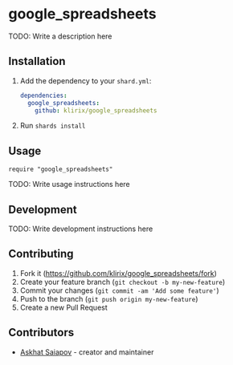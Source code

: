 # google_spreadsheets

TODO: Write a description here

## Installation

1. Add the dependency to your `shard.yml`:

   ```yaml
   dependencies:
     google_spreadsheets:
       github: klirix/google_spreadsheets
   ```

2. Run `shards install`

## Usage

```crystal
require "google_spreadsheets"
```

TODO: Write usage instructions here

## Development

TODO: Write development instructions here

## Contributing

1. Fork it (<https://github.com/klirix/google_spreadsheets/fork>)
2. Create your feature branch (`git checkout -b my-new-feature`)
3. Commit your changes (`git commit -am 'Add some feature'`)
4. Push to the branch (`git push origin my-new-feature`)
5. Create a new Pull Request

## Contributors

- [Askhat Saiapov](https://github.com/klirix) - creator and maintainer
